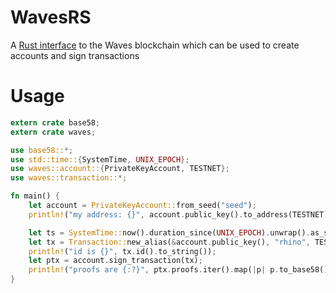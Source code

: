 # WavesRS

A [Rust interface](https://github.com/petermz/WavesRs) to the Waves blockchain which can be used to create accounts and sign transactions

# Usage

```rust
extern crate base58;
extern crate waves;

use base58::*;
use std::time::{SystemTime, UNIX_EPOCH};
use waves::account::{PrivateKeyAccount, TESTNET};
use waves::transaction::*;

fn main() {
    let account = PrivateKeyAccount::from_seed("seed");
    println!("my address: {}", account.public_key().to_address(TESTNET).to_string());

    let ts = SystemTime::now().duration_since(UNIX_EPOCH).unwrap().as_secs() * 1000;
    let tx = Transaction::new_alias(&account.public_key(), "rhino", TESTNET, 100000, ts);
    println!("id is {}", tx.id().to_string());
    let ptx = account.sign_transaction(tx);
    println!("proofs are {:?}", ptx.proofs.iter().map(|p| p.to_base58()).collect::<Vec<String>>());
}
```



